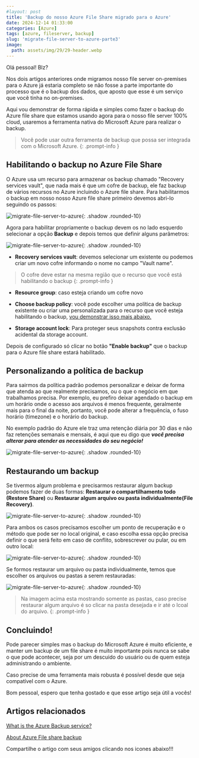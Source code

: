 ```yaml
---
#layout: post
title: 'Backup do nosso Azure File Share migrado para o Azure' 
date: 2024-12-14 01:33:00
categories: [Azure]
tags: [azure, fileserver, backup]
slug: 'migrate-file-server-to-azure-parte3'
image:
  path: assets/img/29/29-header.webp
---
```


Olá pessoal! Blz?

Nos dois artigos anteriores onde migramos nosso file server on-premises para o Azure já estaria completo se não fosse a parte importante do processo que é o backup dos dados, que aposto que esse é um serviço que você tinha no on-premises.

Aqui vou demonstrar de forma rápida e simples como fazer o backup do Azure file share que estamos usando agora para o nosso file server 100% cloud, usaremos a ferramenta nativa do Microsoft Azure para realizar o backup. 

> Você pode usar outra ferramenta de backup que possa ser integrada com o Microsoft Azure.
{: .prompt-info }


## Habilitando o backup no Azure File Share

O Azure usa um recurso para armazenar os backup chamado "Recovery services vault", que nada mais é que um cofre de backup, ele faz backup de vários recursos no Azure incluindo o Azure file share. Para habilitarmos o backup em nosso nosso Azure file share primeiro devemos abri-lo seguindo os passos:

![migrate-file-server-to-azure](/assets/img/29/00.png){: .shadow .rounded-10}

Agora para habilitar propriamente o backup devem os no lado esquerdo selecionar a opção **Backup** e depois temos que definir alguns parâmetros:

![migrate-file-server-to-azure](/assets/img/29/01.png){: .shadow .rounded-10}

- **Recovery services vault**: devemos selecionar um existente ou podemos criar um novo cofre informando o nome no campo "Vault name".

> O cofre deve estar na mesma região que o recurso que você está habilitando o backup
{: .prompt-info }

- **Resource group**: caso esteja criando um cofre novo

- **Choose backup policy**: você pode escolher uma política de backup existente ou criar uma personalizada para o recurso que você esteja habilitando o backup, <a href="https://arantes.net.br/posts/migrate-file-server-to-azure-parte3/#personalizando-a-pol%C3%ADtica-de-backup">vou demonstrar isso mais abaixo.</a>

- **Storage account lock**: Para proteger seus snapshots contra exclusão acidental da storage account.


Depois de configurado só clicar no botão **"Enable backup"** que o backup para o Azure file share estará habilitado.

## Personalizando a política de backup

Para sairmos da política padrão podemos personalizar e deixar de forma que atenda ao que realmente precisamos, ou o que o negócio em que trabalhamos precisa. Por exemplo, eu prefiro deixar agendado o backup em um horário onde o acesso aos arquivos é menos frequente, geralmente mais para o final da noite, portanto, você pode alterar a frequência, o fuso horário (timezone) e o horário do backup.

No exemplo padrão do Azure ele traz uma retenção diária por 30 dias e não faz retenções semanais e mensais, é aqui que eu digo que ***você precisa alterar para atender as necessidades do seu negócio!***

![migrate-file-server-to-azure](/assets/img/29/02.png){: .shadow .rounded-10}

## Restaurando um backup

Se tivermos algum problema e precisarmos restaurar algum backup podemos fazer de duas formas: **Restaurar o compartilhamento todo (Restore Share)** ou **Restaurar algum arquivo ou pasta individualmente(File Recovery)**.

![migrate-file-server-to-azure](/assets/img/29/03.png){: .shadow .rounded-10}

Para ambos os casos precisamos escolher um ponto de recuperação e o método que pode ser no local original, e caso escolha essa opção precisa definir o que será feito em caso de conflito, sobrescrever ou pular, ou em outro local:

![migrate-file-server-to-azure](/assets/img/29/04.png){: .shadow .rounded-10}

Se formos restaurar um arquivo ou pasta individualmente, temos que escolher os arquivos ou pastas a serem restauradas:

![migrate-file-server-to-azure](/assets/img/29/05.png){: .shadow .rounded-10}

> Na imagem acima esta mostrando somente as pastas, caso precise restaurar algum arquivo é so clicar na pasta desejada e ir até o lcoal do arquivo.
{: .prompt-info }

## Concluindo!

Pode parecer simples mas o backup do Microsoft Azure é muito eficiente, e manter um backup de um file share é muito importante pois nunca se sabe o que pode acontecer, seja por um descuido do usuário ou de quem esteja administrando o ambiente.

Caso precise de uma ferramenta mais robusta é possível desde que seja compatível com o Azure.

Bom pessoal, espero que tenha gostado e que esse artigo seja útil a vocês!

## Artigos relacionados

<a href="https://learn.microsoft.com/en-us/azure/backup/backup-overview" target="_blank">What is the Azure Backup service?</a> 

<a href="https://learn.microsoft.com/en-us/azure/backup/azure-file-share-backup-overview?tabs=snapshot" target="_blank">About Azure File share backup</a> 

Compartilhe o artigo com seus amigos clicando nos icones abaixo!!!
